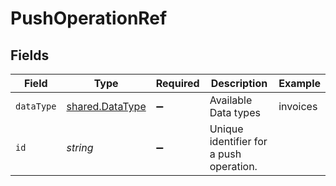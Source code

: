# PushOperationRef


## Fields

| Field                                                     | Type                                                      | Required                                                  | Description                                               | Example                                                   |
| --------------------------------------------------------- | --------------------------------------------------------- | --------------------------------------------------------- | --------------------------------------------------------- | --------------------------------------------------------- |
| `dataType`                                                | [shared.DataType](../../../sdk/models/shared/datatype.md) | :heavy_minus_sign:                                        | Available Data types                                      | invoices                                                  |
| `id`                                                      | *string*                                                  | :heavy_minus_sign:                                        | Unique identifier for a push operation.                   |                                                           |